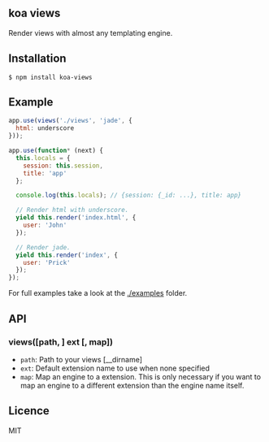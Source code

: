 ## koa views

Render views with almost any templating engine.

## Installation

```
$ npm install koa-views
```

## Example

```js
app.use(views('./views', 'jade', {
  html: underscore
}));

app.use(function* (next) {
  this.locals = {
    session: this.session,
    title: 'app'
  };

  console.log(this.locals); // {session: {_id: ...}, title: app}

  // Render html with underscore.
  yield this.render('index.html', {
    user: 'John'
  });

  // Render jade.
  yield this.render('index', {
    user: 'Prick'
  });
});
```

For full examples take a look at the [./examples](./examples) folder.

## API

### views([path, ] ext [, map])

* `path`: Path to your views [__dirname]
* `ext`: Default extension name to use when none specified
* `map`: Map an engine to a extension. This is only necessary if you want to map an engine to a different extension than the engine name itself.

## Licence

MIT
